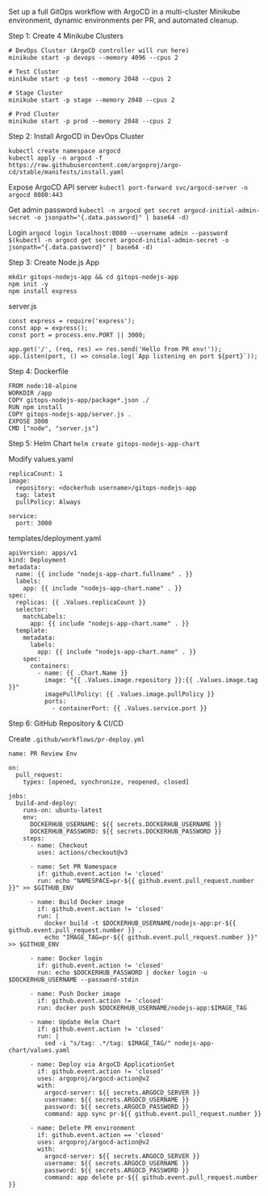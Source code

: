Set up a full GitOps workflow with ArgoCD in a multi-cluster Minikube environment, dynamic environments per PR, and automated cleanup.

Step 1: Create 4 Minikube Clusters

```
# DevOps Cluster (ArgoCD controller will run here)
minikube start -p devops --memory 4096 --cpus 2

# Test Cluster
minikube start -p test --memory 2048 --cpus 2

# Stage Cluster
minikube start -p stage --memory 2048 --cpus 2

# Prod Cluster
minikube start -p prod --memory 2048 --cpus 2
```

Step 2: Install ArgoCD in DevOps Cluster
```
kubectl create namespace argocd
kubectl apply -n argocd -f https://raw.githubusercontent.com/argoproj/argo-cd/stable/manifests/install.yaml
```
Expose ArgoCD API server
`kubectl port-forward svc/argocd-server -n argocd 8080:443`

Get admin password
`kubectl -n argocd get secret argocd-initial-admin-secret -o jsonpath="{.data.password}" | base64 -d)`

Login
`argocd login localhost:8080 --username admin --password $(kubectl -n argocd get secret argocd-initial-admin-secret -o jsonpath="{.data.password}" | base64 -d)`

Step 3: Create Node.js App
```
mkdir gitops-nodejs-app && cd gitops-nodejs-app
npm init -y
npm install express
```

server.js
```
const express = require('express');
const app = express();
const port = process.env.PORT || 3000;

app.get('/', (req, res) => res.send('Hello from PR env!'));
app.listen(port, () => console.log(`App listening on port ${port}`));
```

Step 4: Dockerfile
```
FROM node:18-alpine
WORKDIR /app
COPY gitops-nodejs-app/package*.json ./
RUN npm install
COPY gitops-nodejs-app/server.js .
EXPOSE 3000
CMD ["node", "server.js"]
```

Step 5: Helm Chart
`helm create gitops-nodejs-app-chart`

Modify values.yaml
```
replicaCount: 1
image:
  repository: <dockerhub username>/gitops-nodejs-app
  tag: latest
  pullPolicy: Always

service:
  port: 3000
```
templates/deployment.yaml
```
apiVersion: apps/v1
kind: Deployment
metadata:
  name: {{ include "nodejs-app-chart.fullname" . }}
  labels:
    app: {{ include "nodejs-app-chart.name" . }}
spec:
  replicas: {{ .Values.replicaCount }}
  selector:
    matchLabels:
      app: {{ include "nodejs-app-chart.name" . }}
  template:
    metadata:
      labels:
        app: {{ include "nodejs-app-chart.name" . }}
    spec:
      containers:
        - name: {{ .Chart.Name }}
          image: "{{ .Values.image.repository }}:{{ .Values.image.tag }}"
          imagePullPolicy: {{ .Values.image.pullPolicy }}
          ports:
            - containerPort: {{ .Values.service.port }}
```

Step 6: GitHub Repository & CI/CD

Create `.github/workflows/pr-deploy.yml`

```
name: PR Review Env

on:
  pull_request:
    types: [opened, synchronize, reopened, closed]

jobs:
  build-and-deploy:
    runs-on: ubuntu-latest
    env:
      DOCKERHUB_USERNAME: ${{ secrets.DOCKERHUB_USERNAME }}
      DOCKERHUB_PASSWORD: ${{ secrets.DOCKERHUB_PASSWORD }}
    steps:
      - name: Checkout
        uses: actions/checkout@v3

      - name: Set PR Namespace
        if: github.event.action != 'closed'
        run: echo "NAMESPACE=pr-${{ github.event.pull_request.number }}" >> $GITHUB_ENV

      - name: Build Docker image
        if: github.event.action != 'closed'
        run: |
          docker build -t $DOCKERHUB_USERNAME/nodejs-app:pr-${{ github.event.pull_request.number }} .
          echo "IMAGE_TAG=pr-${{ github.event.pull_request.number }}" >> $GITHUB_ENV

      - name: Docker login
        if: github.event.action != 'closed'
        run: echo $DOCKERHUB_PASSWORD | docker login -u $DOCKERHUB_USERNAME --password-stdin

      - name: Push Docker image
        if: github.event.action != 'closed'
        run: docker push $DOCKERHUB_USERNAME/nodejs-app:$IMAGE_TAG

      - name: Update Helm Chart
        if: github.event.action != 'closed'
        run: |
          sed -i "s/tag: .*/tag: $IMAGE_TAG/" nodejs-app-chart/values.yaml

      - name: Deploy via ArgoCD ApplicationSet
        if: github.event.action != 'closed'
        uses: argoproj/argocd-action@v2
        with:
          argocd-server: ${{ secrets.ARGOCD_SERVER }}
          username: ${{ secrets.ARGOCD_USERNAME }}
          password: ${{ secrets.ARGOCD_PASSWORD }}
          command: app sync pr-${{ github.event.pull_request.number }}

      - name: Delete PR environment
        if: github.event.action == 'closed'
        uses: argoproj/argocd-action@v2
        with:
          argocd-server: ${{ secrets.ARGOCD_SERVER }}
          username: ${{ secrets.ARGOCD_USERNAME }}
          password: ${{ secrets.ARGOCD_PASSWORD }}
          command: app delete pr-${{ github.event.pull_request.number }}
```